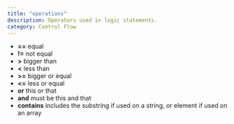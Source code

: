 ```yaml
---
title: "operations"
description: Operators used in logic statements.
category: Control Flow
---
```


* **==** equal
* **!=** not equal
* **\>** bigger than
* **\<** less than
* **\>=** bigger or equal
* **\<=** less or equal
* **or** this or that
* **and** must be this and that
* **contains** includes the substring if used on a string, or element if used on an array
